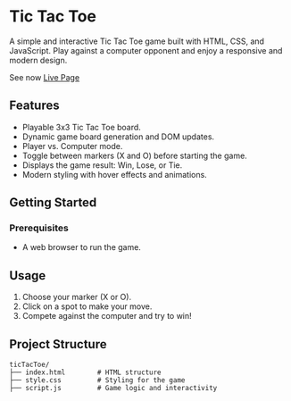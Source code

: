 # Tic Tac Toe

A simple and interactive Tic Tac Toe game built with HTML, CSS, and JavaScript. Play against a computer opponent and enjoy a responsive and modern design.


See now [Live Page](https://dejanpls.github.io/ticTacToe/)

## Features
- Playable 3x3 Tic Tac Toe board.
- Dynamic game board generation and DOM updates.
- Player vs. Computer mode.
- Toggle between markers (X and O) before starting the game.
- Displays the game result: Win, Lose, or Tie.
- Modern styling with hover effects and animations.

## Getting Started

### Prerequisites
- A web browser to run the game.

## Usage
1. Choose your marker (X or O).
2. Click on a spot to make your move.
3. Compete against the computer and try to win!

## Project Structure
```
ticTacToe/
├── index.html        # HTML structure
├── style.css         # Styling for the game
├── script.js         # Game logic and interactivity
```
